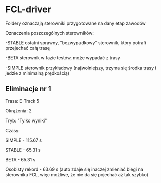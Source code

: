 # FCL-driver

Foldery oznaczają sterowniki przygotowane na dany etap zawodów

Oznaczenia poszczególnych sterowników:

-STABLE ostatni sprawny, "bezwypadkowy" sterownik, który potrafi przejechać całą trasę

-BETA sterownik w fazie testów, może wypadać z trasy

-SIMPLE sterownik przykładowy (najwolniejszy, trzyma się środka trasy i jedzie z minimalną prędkością)

## Eliminacje nr 1

Trasa: E-Track 5

Okrążenia: 2

Tryb: "Tylko wyniki"

Czasy:

SIMPLE - 115.67 s

STABLE - 65.31 s

BETA - 65.31 s

Osobisty rekord - 63.69 s (auto zdaje się inaczej zmieniać biegi na sterowniku FCL, więc możliwe, że nie da się pojechać aż tak szybko)
